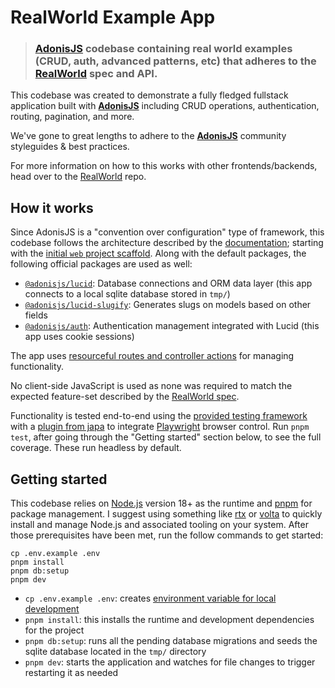 # RealWorld Example App

> ### [AdonisJS](https://adonisjs.com) codebase containing real world examples (CRUD, auth, advanced patterns, etc) that adheres to the [RealWorld](https://github.com/gothinkster/realworld) spec and API.


This codebase was created to demonstrate a fully fledged fullstack application built with [**AdonisJS**](https://adonisjs.com) including CRUD operations, authentication, routing, pagination, and more.

We've gone to great lengths to adhere to the [**AdonisJS**](https://adonisjs.com) community styleguides & best practices.

For more information on how to this works with other frontends/backends, head over to the [RealWorld](https://github.com/gothinkster/realworld) repo.

## How it works

Since AdonisJS is a "convention over configuration" type of framework, this codebase follows the architecture described by the [documentation](https://docs.adonisjs.com/guides/application); starting with the [initial `web` project scaffold](https://docs.adonisjs.com/guides/installation#creating-a-new-project). Along with the default packages, the following official packages are used as well:

- [`@adonisjs/lucid`](https://docs.adonisjs.com/guides/database/introduction): Database connections and ORM data layer (this app connects to a local sqlite database stored in `tmp/`)
- [`@adonisjs/lucid-slugify`](https://www.npmjs.com/package/@adonisjs/lucid-slugify): Generates slugs on models based on other fields
- [`@adonisjs/auth`](https://docs.adonisjs.com/guides/auth/introduction): Authentication management integrated with Lucid (this app uses cookie sessions)

The app uses [resourceful routes and controller actions](https://docs.adonisjs.com/guides/controllers#resourceful-routes-and-controllers) for managing functionality.

No client-side JavaScript is used as none was required to match the expected feature-set described by the [RealWorld spec](https://realworld-docs.netlify.app/docs/intro).

Functionality is tested end-to-end using the [provided testing framework](https://docs.adonisjs.com/guides/testing/introduction) with a [plugin from japa](https://japa.dev/docs/plugins/browser-client#setup) to integrate [Playwright](https://playwright.dev/) browser control. Run `pnpm test`, after going through the "Getting started" section below, to see the full coverage. These run headless by default. 


## Getting started

This codebase relies on [Node.js](https://nodejs.org/en/) version 18+ as the runtime and [pnpm](https://pnpm.io/) for package management. I suggest using something like [rtx](https://github.com/jdxcode/rtx) or [volta](https://volta.sh/) to quickly install and manage Node.js and associated tooling on your system. After those prerequisites have been met, run the follow commands to get started:

```
cp .env.example .env
pnpm install
pnpm db:setup
pnpm dev
```

- `cp .env.example .env`: creates [environment variable for local development](https://docs.adonisjs.com/guides/environment-variables#defining-variables-in-the-development)
- `pnpm install`: this installs the runtime and development dependencies for the project
- `pnpm db:setup`: runs all the pending database migrations and seeds the sqlite database located in the `tmp/` directory
- `pnpm dev`: starts the application and watches for file changes to trigger restarting it as needed
